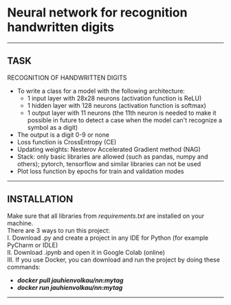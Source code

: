 # Neural network for recognition handwritten digits
____
## TASK
RECOGNITION OF HANDWRITTEN DIGITS
- To write a class for a model with the following architecture:
    - 1 input layer with 28x28 neurons (activation function is ReLU)
    - 1 hidden layer with 128 neurons (activation function is softmax)
    - 1 output layer with 11 neurons (the 11th neuron is needed to make it possible in future to detect a case when the model can't recognize a symbol as a digit)
- The output is a digit 0-9 or none
- Loss function is CrossEntropy (CE)
- Updating weights: Nesterov Accelerated Gradient method (NAG)
- Stack: only basic libraries are allowed (such as pandas, numpy and others); pytorch, tensorflow and similar libraries can not be used
- Plot loss function by epochs for train and validation modes
____
## INSTALLATION
Make sure that all libraries from *requirements.txt* are installed on your machine.  
There are 3 ways to run this project:  
I. Download .py and create a project in any IDE for Python (for example PyCharm or IDLE)  
II. Download .ipynb and open it in Google Colab (online)  
III. If you use Docker, you can download and run the project by doing these commands:
- ***docker pull jauhienvolkau/nn:mytag***
- ***docker run jauhienvolkau/nn:mytag***
____

